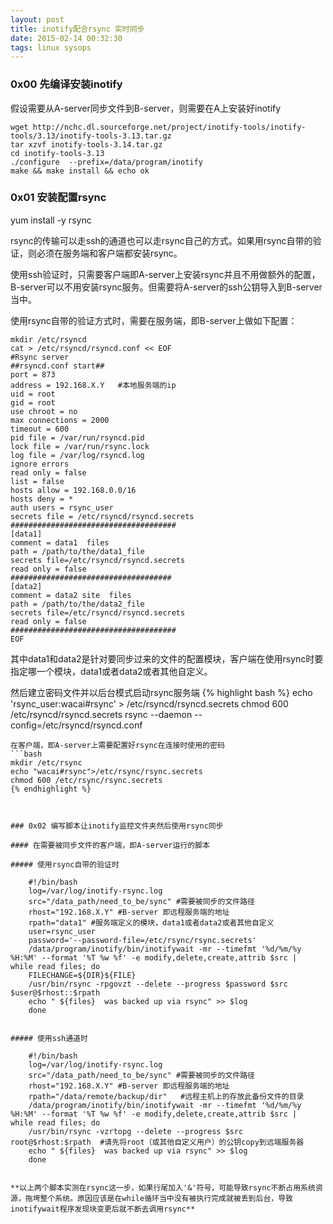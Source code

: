 ```yaml
---
layout: post
title: inotify配合rsync 实时同步
date: 2015-02-14 00:32:30
tags: linux sysops
---
```




### 0x00 先编译安装inotify

假设需要从A-server同步文件到B-server，则需要在A上安装好inotify

	wget http://nchc.dl.sourceforge.net/project/inotify-tools/inotify-tools/3.13/inotify-tools-3.13.tar.gz
	tar xzvf inotify-tools-3.14.tar.gz
	cd inotify-tools-3.13
	./configure  --prefix=/data/program/inotify
	make && make install && echo ok



### 0x01 安装配置rsync

yum install -y rsync

rsync的传输可以走ssh的通道也可以走rsync自己的方式。如果用rsync自带的验证，则必须在服务端和客户端都安装rsync。

使用ssh验证时，只需要客户端即A-server上安装rsync并且不用做额外的配置，B-server可以不用安装rsync服务。但需要将A-server的ssh公钥导入到B-server当中。

使用rsync自带的验证方式时，需要在服务端，即B-server上做如下配置：
	
	mkdir /etc/rsyncd
	cat > /etc/rsyncd/rsyncd.conf << EOF
	#Rsync server
	##rsyncd.conf start##
	port = 873
	address = 192.168.X.Y   #本地服务端的ip
	uid = root
	gid = root
	use chroot = no
	max connections = 2000
	timeout = 600
	pid file = /var/run/rsyncd.pid
	lock file = /var/run/rsync.lock
	log file = /var/log/rsyncd.log
	ignore errors
	read only = false
	list = false
	hosts allow = 192.168.0.0/16
	hosts deny = *
	auth users = rsync_user
	secrets file = /etc/rsyncd/rsyncd.secrets
	#####################################
	[data1]
	comment = data1  files 
	path = /path/to/the/data1_file
	secrets file=/etc/rsyncd/rsyncd.secrets
	read only = false
	####################################
	[data2]
	comment = data2 site  files
	path = /path/to/the/data2_file
	secrets file=/etc/rsyncd/rsyncd.secrets
	read only = false
	#####################################
	EOF

其中data1和data2是针对要同步过来的文件的配置模块，客户端在使用rsync时要指定哪一个模块，data1或者data2或者其他自定义。

然后建立密码文件并以后台模式启动rsync服务端
{% highlight bash %}
echo 'rsync_user:wacai#rsync' > /etc/rsyncd/rsyncd.secrets
chmod 600 /etc/rsyncd/rsyncd.secrets
rsync --daemon --config=/etc/rsyncd/rsyncd.conf
```
在客户端，即A-server上需要配置好rsync在连接时使用的密码
```bash
mkdir /etc/rsync
echo "wacai#rsync">/etc/rsync/rsync.secrets
chmod 600 /etc/rsync/rsync.secrets
{% endhighlight %}



### 0x02 编写脚本让inotify监控文件夹然后使用rsync同步

#### 在需要被同步文件的客户端，即A-server运行的脚本

##### 使用rsync自带的验证时
	
	#!/bin/bash
	log=/var/log/inotify-rsync.log
	src="/data_path/need_to_be/sync" #需要被同步的文件路径
	rhost="192.168.X.Y" #B-server 即远程服务端的地址
	rpath="data1" #服务端定义的模块，data1或者data2或者其他自定义
	user=rsync_user
	password='--password-file=/etc/rsync/rsync.secrets'
	/data/program/inotify/bin/inotifywait -mr --timefmt '%d/%m/%y %H:%M' --format '%T %w %f' -e modify,delete,create,attrib $src |  while read files; do
	FILECHANGE=${DIR}${FILE}
	/usr/bin/rsync -rpgovzt --delete --progress $password $src $user@$rhost::$rpath  
	echo " ${files}  was backed up via rsync" >> $log
	done
	

##### 使用ssh通道时
	
	#!/bin/bash
	log=/var/log/inotify-rsync.log
	src="/data_path/need_to_be/sync" #需要被同步的文件路径
	rhost="192.168.X.Y" #B-server 即远程服务端的地址
	rpath="/data/remote/backup/dir"   #远程主机上的存放此备份文件的目录
	/data/program/inotify/bin/inotifywait -mr --timefmt '%d/%m/%y %H:%M' --format '%T %w %f' -e modify,delete,create,attrib $src |  while read files; do
	/usr/bin/rsync -vzrtopg --delete --progress $src root@$rhost:$rpath  #请先将root（或其他自定义用户）的公钥copy到远端服务器
	echo " ${files}  was backed up via rsync" >> $log
	done


**以上两个脚本实测在rsync这一步，如果行尾加入'&'符号，可能导致rsync不断占用系统资源，拖垮整个系统。原因应该是在while循环当中没有被执行完成就被丢到后台，导致inotifywait程序发现块变更后就不断去调用rsync**


